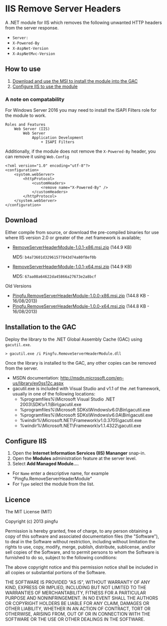 IIS Remove Server Headers
=========================

A .NET module for IIS which removes the following unwanted HTTP headers from the server response.

* `Server:`
* `X-Powered-By`
* `X-AspNet-Version`
* `X-AspNetMvc-Version`

## How to use

1. [Download and use the MSI to install the module into the GAC](#download)
2. [Configure IIS to use the module](#configure-iis)

### A note on compatability

For Windows Server 2016 you may need to install the ISAPI Filters role for the module to work.

```
Roles and Features
	Web Server (IIS)
		Web Server
			Application Development
				+ ISAPI Filters
```

Additionally, if the module does not remove the `X-Powered-By` header, you can remove it using `Web.Config`

```
<?xml version="1.0" encoding="utf-8"?>
<configuration>
	<system.webServer>
		<httpProtocol>
			<customHeaders>
				<remove name="X-Powered-By" />
			</customHeaders>
		</httpProtocol>
	</system.webServer>
</configuration>
```

## Download

Either compile from source, or download the pre-compiled binaries for use where IIS version 2.0 or greater of the .net framework is available;

* [RemoveServerHeaderModule-1.0.1-x86.msi.zip](https://s3-eu-west-1.amazonaws.com/pingfu/remove-server-header-module/Pingfu.RemoveServerHeaderModule-1.0.1-x86.msi.zip) (144.9 KB)

  MD5: `b4a73601d32961577843d74a80f8ef0b`
  
* [RemoveServerHeaderModule-1.0.1-x64.msi.zip](https://s3-eu-west-1.amazonaws.com/pingfu/remove-server-header-module/Pingfu.RemoveServerHeaderModule-1.0.1-x64.msi.zip) (144.9 KB)

  MD5: `67aa08a64622da45866a27673e2a8bcf`

Old Versions

* [Pingfu.RemoveServerHeaderModule-1.0.0-x86.msi.zip](https://s3-eu-west-1.amazonaws.com/pingfu/remove-server-header-module/Pingfu.RemoveServerHeaderModule-1.0.0-x86.msi.zip) (144.8 KB - 16/08/2013)
* [Pingfu.RemoveServerHeaderModule-1.0.0-x64.msi.zip](https://s3-eu-west-1.amazonaws.com/pingfu/remove-server-header-module/Pingfu.RemoveServerHeaderModule-1.0.0-x64.msi.zip) (144.8 KB - 16/08/2013)
  
## Installation to the GAC

Deploy the library to the .NET Global Assembly Cache (GAC) using `gacutil.exe`.

```
> gacutil.exe /i Pingfu.RemoveServerHeaderModule.dll
```

Once the library is installed to the GAC, any other copies can be removed from the server.

* MSDN documentation: http://msdn.microsoft.com/en-us/library/ex0ss12c.aspx
* gacutil.exe is included with Visual Studio and v1.1 of the .net framework, usually in one of the following locations:
  * %programfiles%\Microsoft Visual Studio .NET 2003\SDK\v1.1\Bin\gacutil.exe
  * %programfiles%\Microsoft SDKs\Windows\v6.0\Bin\gacutil.exe
  * %programfiles%\Microsoft SDKs\Windows\v6.0A\Bin\gacutil.exe
  * %windir%\Microsoft.NET\Framework\v1.0.3705\gacutil.exe
  * %windir%\Microsoft.NET\Framework\v1.1.4322\gacutil.exe

## Configure IIS

1. Open the __Internet Information Services (IIS) Mananger__ snap-in.
2. Open the __Modules__ administration feature at the server level.
3. Select __Add Managed Module...__.
  * For `Name` enter a descriptive name, for example "Pingfu.RemoveServerHeaderModule"
  * For `Type` select the module from the list.

## Licence

The MIT License (MIT)

Copyright (c) 2013 pingfu

Permission is hereby granted, free of charge, to any person obtaining a copy of
this software and associated documentation files (the "Software"), to deal in
the Software without restriction, including without limitation the rights to
use, copy, modify, merge, publish, distribute, sublicense, and/or sell copies of
the Software, and to permit persons to whom the Software is furnished to do so,
subject to the following conditions:

The above copyright notice and this permission notice shall be included in all
copies or substantial portions of the Software.

THE SOFTWARE IS PROVIDED "AS IS", WITHOUT WARRANTY OF ANY KIND, EXPRESS OR
IMPLIED, INCLUDING BUT NOT LIMITED TO THE WARRANTIES OF MERCHANTABILITY, FITNESS
FOR A PARTICULAR PURPOSE AND NONINFRINGEMENT. IN NO EVENT SHALL THE AUTHORS OR
COPYRIGHT HOLDERS BE LIABLE FOR ANY CLAIM, DAMAGES OR OTHER LIABILITY, WHETHER
IN AN ACTION OF CONTRACT, TORT OR OTHERWISE, ARISING FROM, OUT OF OR IN
CONNECTION WITH THE SOFTWARE OR THE USE OR OTHER DEALINGS IN THE SOFTWARE.
